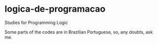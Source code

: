 # logica-de-programacao
Studies for Programming Logic

Some parts of the codes are in Brazilian Portuguese, so, any doubts, ask me.

